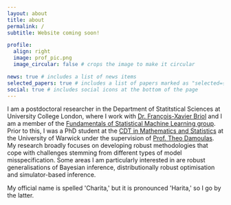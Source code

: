 ```yaml
---
layout: about
title: about
permalink: /
subtitle: Website coming soon!

profile:
  align: right
  image: prof_pic.png
  image_circular: false # crops the image to make it circular

news: true # includes a list of news items
selected_papers: true # includes a list of papers marked as "selected={true}"
social: true # includes social icons at the bottom of the page
---
```


I am a postdoctoral researcher in the Department of Statitstical Sciences at University College London, where I work with [Dr. François-Xavier Briol](https://fxbriol.github.io/) and I am a member of the [Fundamentals of Statistical Machine Learning group](https://fsml-ucl.github.io/). Prior to this, I was a PhD student at the [CDT in Mathematics and Statistics](https://warwick.ac.uk/fac/sci/statistics/postgrad/centre-for-doctoral-training/) at the University of Warwick under the supervision of [Prof. Theo Damoulas](https://warwick.ac.uk/fac/sci/statistics/staff/academic-research/damoulas/). My research broadly focuses on developing robust methodologies that cope with challenges stemming from different types of model misspecification. Some areas I am particularly interested in are robust generalisations of Bayesian inference, distributionally robust optimisation and simulator-based inference. 

My official name is spelled 'Charita,' but it is pronounced 'Harita,' so I go by the latter.